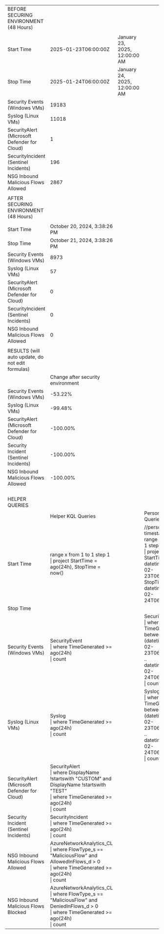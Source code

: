 
|                                                  |                                                                                                                                                       |                               |                                                                                                                                                            |
| ------------------------------------------------ | ----------------------------------------------------------------------------------------------------------------------------------------------------- | ----------------------------- | ---------------------------------------------------------------------------------------------------------------------------------------------------------- |
| BEFORE SECURING ENVIRONMENT (48 Hours)           |                                                                                                                                                       |                               |                                                                                                                                                            |
|                                                  |                                                                                                                                                       |                               |                                                                                                                                                            |
| Start Time                                       | 2025-01-23T06:00:00Z                                                                                                                                  | January 23, 2025, 12:00:00 AM |                                                                                                                                                            |
| Stop Time                                        | 2025-01-24T06:00:00Z                                                                                                                                  | January 24, 2025, 12:00:00 AM |                                                                                                                                                            |
| Security Events (Windows VMs)                    | 19183                                                                                                                                                 |                               |                                                                                                                                                            |
| Syslog (Linux VMs)                               | 11018                                                                                                                                                 |                               |                                                                                                                                                            |
| SecurityAlert (Microsoft Defender for Cloud)     | 1                                                                                                                                                     |                               |                                                                                                                                                            |
| SecurityIncident (Sentinel Incidents)            | 196                                                                                                                                                   |                               |                                                                                                                                                            |
| NSG Inbound Malicious Flows Allowed              | 2867                                                                                                                                                  |                               |                                                                                                                                                            |
|                                                  |                                                                                                                                                       |                               |                                                                                                                                                            |
| AFTER SECURING ENVIRONMENT (48 Hours)            |                                                                                                                                                       |                               |                                                                                                                                                            |
|                                                  |                                                                                                                                                       |                               |                                                                                                                                                            |
| Start Time                                       | October 20, 2024, 3:38:26 PM                                                                                                                          |                               |                                                                                                                                                            |
| Stop Time                                        | October 21, 2024, 3:38:26 PM                                                                                                                          |                               |                                                                                                                                                            |
| Security Events (Windows VMs)                    | 8973                                                                                                                                                  |                               |                                                                                                                                                            |
| Syslog (Linux VMs)                               | 57                                                                                                                                                    |                               |                                                                                                                                                            |
| SecurityAlert (Microsoft Defender for Cloud)     | 0                                                                                                                                                     |                               |                                                                                                                                                            |
| SecurityIncident (Sentinel Incidents)            | 0                                                                                                                                                     |                               |                                                                                                                                                            |
| NSG Inbound Malicious Flows Allowed              | 0                                                                                                                                                     |                               |                                                                                                                                                            |
|                                                  |                                                                                                                                                       |                               |                                                                                                                                                            |
| RESULTS (will auto update, do not edit formulas) |                                                                                                                                                       |                               |                                                                                                                                                            |
|                                                  | Change after security environment                                                                                                                     |                               |                                                                                                                                                            |
| Security Events (Windows VMs)                    | -53.22%                                                                                                                                               |                               |                                                                                                                                                            |
| Syslog (Linux VMs)                               | -99.48%                                                                                                                                               |                               |                                                                                                                                                            |
| SecurityAlert (Microsoft Defender for Cloud)     | -100.00%                                                                                                                                              |                               |                                                                                                                                                            |
| Security Incident (Sentinel Incidents)           | -100.00%                                                                                                                                              |                               |                                                                                                                                                            |
| NSG Inbound Malicious Flows Allowed              | -100.00%                                                                                                                                              |                               |                                                                                                                                                            |
|                                                  |                                                                                                                                                       |                               |                                                                                                                                                            |
|                                                  |                                                                                                                                                       |                               |                                                                                                                                                            |
|                                                  |                                                                                                                                                       |                               |                                                                                                                                                            |
|                                                  |                                                                                                                                                       |                               |                                                                                                                                                            |
| HELPER QUERIES                                   |                                                                                                                                                       |                               |                                                                                                                                                            |
|                                                  | Helper KQL Queries                                                                                                                                    |                               | Personal KQL Queries                                                                                                                                       |
| Start Time                                       | range x from 1 to 1 step 1  <br>\| project StartTime = ago(24h), StopTime = now()                                                                     |                               | //personal timestamp  <br>range x from 1 to 1 step 1  <br>\| project StartTime = datetime(2025-02-23T06:00:00Z), StopTime = datetime(2025-02-24T06:00:00Z) |
| Stop Time                                        |                                                                                                                                                       |                               |                                                                                                                                                            |
| Security Events (Windows VMs)                    | SecurityEvent  <br>\| where TimeGenerated >= ago(24h)  <br>\| count                                                                                   |                               | SecurityEvent  <br>\| where TimeGenerated between (datetime(2025-02-23T06:00:00Z) .. datetime(2025-02-24T06:00:00Z))  <br>\| count                         |
| Syslog (Linux VMs)                               | Syslog  <br>\| where TimeGenerated >= ago(24h)  <br>\| count                                                                                          |                               | Syslog  <br>\| where TimeGenerated between (datetime(2025-02-23T06:00:00Z) .. datetime(2025-02-24T06:00:00Z))  <br>\| count                                |
| SecurityAlert (Microsoft Defender for Cloud)     | SecurityAlert  <br>\| where DisplayName !startswith "CUSTOM" and DisplayName !startswith "TEST"  <br>\| where TimeGenerated >= ago(24h)  <br>\| count |                               |                                                                                                                                                            |
| Security Incident (Sentinel Incidents)           | SecurityIncident  <br>\| where TimeGenerated >= ago(24h)  <br>\| count                                                                                |                               |                                                                                                                                                            |
| NSG Inbound Malicious Flows Allowed              | AzureNetworkAnalytics_CL  <br>\| where FlowType_s == "MaliciousFlow" and AllowedInFlows_d > 0  <br>\| where TimeGenerated >= ago(24h)  <br>\| count   |                               |                                                                                                                                                            |
| NSG Inbound Malicious Flows Blocked              | AzureNetworkAnalytics_CL  <br>\| where FlowType_s == "MaliciousFlow" and DeniedInFlows_d > 0  <br>\| where TimeGenerated >= ago(24h)  <br>\| count    |                               |                                                                                                                                                            |
